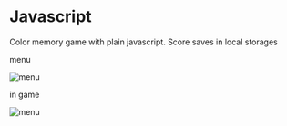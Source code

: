 # Javascript 

Color memory game with plain javascript. Score saves in local storages

menu 

![menu](https://i.ibb.co/7CXP4qm/image.png "menu")

in game

![menu](https://i.ibb.co/zbMJcb5/image.png "ingame")

